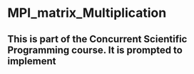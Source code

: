 # MPI_matrix_Multiplication
## This is part of the Concurrent Scientific Programming course. It is prompted to implement 
